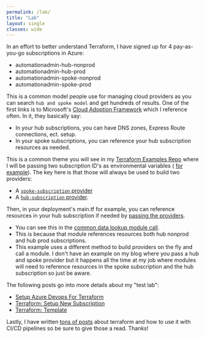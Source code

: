 ```yaml
---
permalink: /lab/
title: "Lab"
layout: single
classes: wide
---
```


In an effort to better understand Terraform, I have signed up for 4 pay-as-you-go subscriptions in Azure:

- automationadmin-hub-nonprod
- automationadmin-hub-prod
- automationadmin-spoke-nonprod
- automationadmin-spoke-prod

This is a common model people use for managing cloud providers as you can search `hub and spoke model` and get hundreds of results. One of the first links is to Microsoft's [Cloud Adoption Framework](https://learn.microsoft.com/en-us/azure/cloud-adoption-framework/ready/azure-best-practices/hub-spoke-network-topology) which I reference often. In it, they basically say:

   - In your hub subscriptions, you can have DNS zones, Express Route connections, ect. setup.
   - In your spoke subscriptions, you can reference your hub subscription resources as needed.

This is a common theme you will see in my [Terraform Examples Repo](https://github.com/gerryw1389/terraform-examples) where I will be passing two subscription ID's as environmental variables ( [for example](https://github.com/gerryw1389/terraform-examples/blob/main/2023-02-27-terraform-template/yaml/spoke/release/prod-eus-linux.yaml#L79)). The key here is that those will always be used to build two providers:

   - A [`spoke-subscription` provider](https://github.com/gerryw1389/terraform-examples/blob/6fb0ddc2388bef96712397c97eb92e11f6acc457/2023-02-27-terraform-template/infra/nonprod/spoke/scus/backend.tf#L37)
   - A [`hub-subscription` provider](https://github.com/gerryw1389/terraform-examples/blob/6fb0ddc2388bef96712397c97eb92e11f6acc457/2023-02-27-terraform-template/infra/nonprod/spoke/scus/backend.tf#L56).

Then, in your deployment's main.tf for example, you can reference resources in your hub subscription if needed by [passing the providers](https://developer.hashicorp.com/terraform/language/modules/develop/providers#passing-providers-explicitly).

   - You can see this in the [common data lookup module call](https://github.com/gerryw1389/terraform-examples/blob/6fb0ddc2388bef96712397c97eb92e11f6acc457/2023-02-27-terraform-template/infra/nonprod/spoke/scus/common_data_lookup.tf#L47).
   - This is because that module references resources both hub nonprod and hub prod subscriptions.
   - This example uses a different method to build providers on the fly and call a module. I don't have an example on my blog where you pass a hub and spoke provider but it happens all the time at my job where modules will need to reference resources in the spoke subscription and the hub subscription so just be aware.

The following posts go into more details about my "test lab":
   - [Setup Azure Devops For Terraform](https://automationadmin.com/2022/05/setup-azdo-terraform)
   - [Terraform: Setup New Subscription](https://automationadmin.com/2022/10/tf-new-subscription)
   - [Terraform: Template](https://automationadmin.com/2022/10/terraform-template)

Lastly, I have written [tons of posts](https://automationadmin.com/tags/#infrastructureprovisioning) about terraform and how to use it with CI/CD pipelines so be sure to give those a read. Thanks!